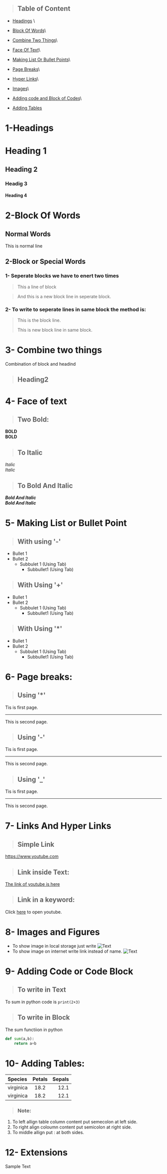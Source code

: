 >## Table of Content

- [ Headings](#1-headings) \

- [Block Of Words](#2-block-of-words)\

- [Combine Two Things](#3--combine-two-things)\

- [Face Of Text](#4--face-of-text)\

- [Making List Or Bullet Points](#5--making-list-or-bullet-point)\

- [Page Breaks](#6--page-breaks)\
- [Hyper Links](#7--links-and-hyper-links)\

- [Images](#8--images-and-figures)\

- [Adding code and Block of Codes](#9--adding-code-or-code-block)\

- [Adding Tables](#10--adding-tables)
# 1-Headings
# Heading 1
## Heading 2
### Headig 3 
#### Heading 4

# 2-Block Of Words 
## Normal Words 
This is normal line
## 2-Block or Special Words
### 1- Seperate blocks we have to enert two times
>This a line of block

>And this is a new block line in seperate block.

### 2- To write to seperate lines in same block the method is:
>This is the block line.
>
>This is new block line in same block. 

# 3- Combine two things
Combination of block and headind
> ## Heading2 

# 4- Face of text
>## Two Bold:
__BOLD__ \
**BOLD**
>## To Italic
_Italic_\
*Italic*
>## To Bold And Italic
***Bold And Italic*** \
___Bold And Italic___

# 5- Making List or Bullet Point
> ## With using '-'
- Bullet 1
- Bullet 2
    - Subbulet 1 (Using Tab)
       - Subbullet1 (Using Tab)

> ## With Using '+'
+ Bullet 1
+ Bullet 2
    + Subbulet 1 (Using Tab)
       + Subbullet1 (Using Tab)

> ## With Using '*'
* Bullet 1
* Bullet 2
    * Subbulet 1 (Using Tab)
       * Subbullet1 (Using Tab)

# 6- Page breaks:
> ## Using '*'

Tis is first page.

***

This is second page.

> ## Using '-'

Tis is first page.

---

This is second page. 

> ## Using '_'

Tis is first page.

___

This is second page.

# 7- Links And Hyper Links
>## Simple Link

<https://www.youtube.com>

>## Link inside Text:

[The link of youtube is here](https://www.youtube.com)

>## Link in a keyword:

[here]:https://www.youtube.com

Click [here][here] to open youtube.

# 8- Images and Figures

- To show image in local storage just write
![Text](Umar.jpg)
- To show image on internet write link instead of name.
![Text](https://www.google.com/search?q=jpg+image&rlz=1C1CHZN_enPK991PK991&oq=jpg+ima&aqs=chrome.1.69i57j0i512l9.3507j0j9&sourceid=chrome&ie=UTF-8#imgrc=McVf5uszvVk5SM)

# 9- Adding Code or Code Block
>## To write in Text
 
To sum in python code is `print(2+3)`

>## To write in Block
The sum functiion in python
```Python
def sum(a,b):
    return a+b
```
# 10- Adding Tables:

|Species |Petals |Sepals|
|:-----|:----:|-----:|
|virginica | 18.2 | 12.1 |
|virginica | 18.2 | 12.1 |
>### Note:
1. To left allign table column content put semecolon at left side.
2. To right align coloumn content put semicolon at right side.
3. To middle allign put : at both sides.






# 12- Extensions
Sample Text